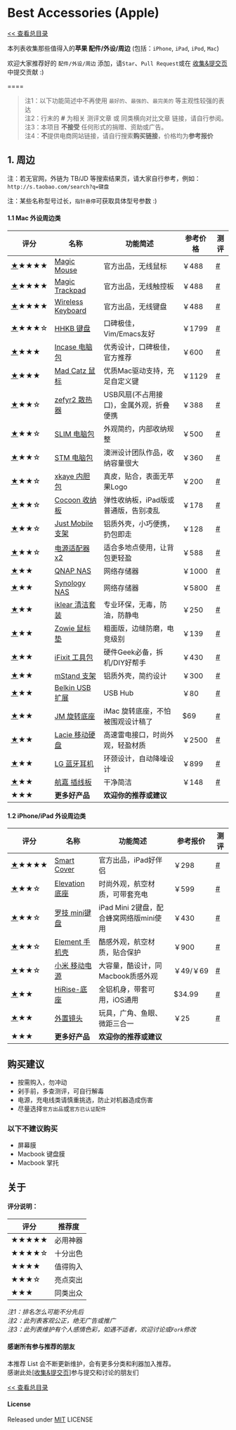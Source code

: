 # Best Accessories (Apple)

[<< 查看总目录]

本列表收集那些值得入的**苹果 配件/外设/周边** (包括：`iPhone`, `iPad`, `iPod`, `Mac`)

欢迎大家推荐好的 `配件/外设/周边` 添加，请`Star`、`Pull Request`或在 [收集&提交页] 中提交贡献 :)

====

>注1：以下功能简述中不再使用 `最好的`、`最强的`、`最完美的` 等主观性较强的表达  
>注2：行末的 **#** 为相关 测评文章 或 同类横向对比文章 链接，请自行参阅。  
>注3：本项目 **不接受** 任何形式的捐赠、资助或广告。  
>注4：**不**提供电商网站链接，请自行搜索**购买链接**，价格均为**参考报价**  

## 1. 周边

注：若无官网，外链为 TB/JD 等搜索结果页，请大家自行参考，例如：  
`http://s.taobao.com/search?q=键盘`

注：某些名称型号过长，`指针悬停`可获取具体型号参数 :)

#### 1.1 Mac 外设周边类

评分   | 名称  | 功能简述 | 参考价格 | 测评
----- | ----- | ------ | ----- | -----
<a href="#Magic-Mouse" name="Magic-Mouse">★</a>★★★★  | [Magic Mouse] | 官方出品，无线鼠标 | ￥488 | [#](https://www.apple.com/cn/magicmouse/)
<a href="#Magic-Trackpad" name="Magic-Trackpad">★</a>★★★★  | [Magic Trackpad] | 官方出品，无线触控板 | ￥488 | [#](https://www.apple.com/cn/magictrackpad/)
<a href="#Wireless-Keyboard" name="Wireless-Keyboard">★</a>★★★★  | [Wireless Keyboard] | 官方出品，无线键盘 | ￥488| [#](https://www.apple.com/cn/keyboard/)
<a href="#HHKB-键盘" name="HHKB-键盘">★</a>★★★☆  | [HHKB 键盘] | 口碑极佳，Vim/Emacs友好 | ￥1799 | [#](http://knewone.com/things/hhkb-pro-2)
<a href="#Incase-电脑包" name="Incase-电脑包">★</a>★★★   | [Incase 电脑包] | 优秀设计，口碑极佳，官方推荐 | ￥600 | [#](https://www.youtube.com/watch?v=Re7hyVB01z4)
<a href="#Mad-Catz-鼠标" name="Mad-Catz-鼠标">★</a>★★★   | [Mad Catz 鼠标] | 优质Mac驱动支持，充足自定义键 | ￥1129 | [#](http://news3.sanhaojie.com/2/lib/201209/28/20120928447.htm)
<a href="#zefyr2-散热器" name="zefyr2-散热器">★</a>★★☆   | [zefyr2 散热器] | USB风扇(不占用接口)，金属外观，折叠便携 | ￥388 | [#](http://input.yesky.com/301/30441301.shtml)
<a href="#SLIM-电脑包" name="SLIM-电脑包">★</a>★★☆   | [SLIM 电脑包] | 外观简约，内部收纳规整 | ￥500 | [#](http://www.cocooninnovations.com/cat_info.php)
<a href="#STM-电脑包" name="STM-电脑包">★</a>★★☆   | [STM 电脑包] | 澳洲设计团队作品，收纳容量很大 | ￥360 | [#](http://v.youku.com/v_show/id_XMzA1ODM3MjUy.html)
<a href="#xkaye-内胆包" name="xkaye-内胆包">★</a>★★☆   | [xkaye 内胆包] | 真皮，贴合，表面无苹果Logo | ￥200 | [#](http://detail.tmall.com/item.htm?id=15979234188)
<a href="#Cocoon-收纳板" name="Cocoon-收纳板">★</a>★★☆   | [Cocoon 收纳板] | 弹性收纳板，iPad版或普通版，告别凌乱 | ￥178 | [#](http://bbs.dgtle.com/thread-104520-1-1.html)
<a href="#Just-Mobile 支架" name="Just-Mobile-支架">★</a>★★☆   | [Just Mobile 支架] | 铝质外壳，小巧便携，扔包即走 | ￥128 | [#](http://store.apple.com/hk/product/H5003ZM/A/just-mobile-lazy-couch-stand-for-ipad-and-macbook-pro)
<a href="#电源适配器x2" name="电源适配器x2">★</a>★★☆   | [电源适配器x2] | 适合多地点使用，让背包更轻盈 | ￥588 | [#](http://store.apple.com/cn/mac/mac-accessories/power)
<a href="#QNAP-NAS" name="QNAP-NAS">★</a>★★    | [QNAP NAS] | 网络存储器 | ￥1000 | [#](http://8jiaz.com/archives/2605)
<a href="#Synology-NAS" name="Synology-NAS">★</a>★★    | [Synology NAS] | 网络存储器 | ￥5800 | [#](http://detail.zol.com.cn/nas_networkstorage/index331932.shtml)
<a href="#iklear-清洁套装" name="iklear-清洁套装">★</a>★★    | [iklear 清洁套装] | 专业环保，无毒，防油，防静电 | ￥250 | [#](http://www.pcpop.com/doc/0/842/842237_all.shtml)
<a href="#Zowie-鼠标垫" name="Zowie-鼠标垫">★</a>★★    | [Zowie 鼠标垫] | 粗面版，边缝防磨，电竞级别 | ￥139 | [#](http://www.popgear.net/news/review/20130113_837.htm)
<a href="#iFixit-工具包" name="iFixit-工具包">★</a>★★    | [iFixit 工具包] | 硬件Geek必备，拆机/DIY好帮手 | ￥430 | [#](http://www.ifixit.com/Store)
<a href="#mStand-支架" name="mStand-支架">★</a>★★    | [mStand 支架] | 铝质外壳，简约设计 | ￥300 | [#](http://show.smzdm.com/detail/21439)
<a href="#Belkin-USB扩展" name="Belkin-USB扩展">★</a>★★    | [Belkin USB扩展] | USB Hub | ￥80 | [#](http://www.belkin.com/cn/)
<a href="#JM-旋转底座" name="JM-旋转底座">★</a>★★    | [JM 旋转底座] | iMac 旋转底座，不怕被围观设计稿了 | $69 | [#](http://www.just-mobile.com/mac/aludisc.html)
<a href="#Lacie-雷口硬盘" name="Lacie-雷口硬盘">★</a>★★    | [Lacie 移动硬盘] | 高速雷电接口，时尚外观，轻盈材质 | ￥2500 | [#](http://www.macx.cn/thread-2030260-1-1.html)
<a href="#LG-蓝牙耳机" name="LG-蓝牙耳机">★</a>★★    | [LG 蓝牙耳机] | 环颈设计，自动降噪设计 | ￥899 | [#](http://knewone.com/things/lg-tone-ultra-hbs-800)
<a href="#航嘉-插线板" name="航嘉-插线板">★</a>★★    | [航嘉 插线板] | 干净简洁 | ￥148 | [#](http://www.jd.com/pinpai/1052-8011.html)
<a>★</a>★★    | **更多好产品** | **欢迎你的推荐或建议** | | 

#### 1.2 iPhone/iPad 外设周边类

评分   | 名称  | 功能简述 | 参考报价 | 测评
----- | ----- | ------ | ----- | -----
<a href="#Smart-Cover" name="Smart-Cover">★</a>★★★★  | [Smart Cover] | 官方出品，iPad好伴侣 | ￥298 | [#](http://store.apple.com/cn/ipad/ipad-accessories/cases#!)
<a href="#Elevation-底座" name="Elevation-底座">★</a>★★☆   | [Elevation 底座] | 时尚外观，航空材质，可带套充电 | ￥599 | [#](http://knewone.com/things/elevationdock/reviews/51f87e9cb10be55f3c000001)
<a href="#罗技-mini键盘" name="罗技-mini键盘">★</a>★★☆   | [罗技 mini键盘] |  iPad Mini 2键盘，配合蜂窝网络版mini使用 | ￥430 | [#](http://apple.yesky.com/451/35418451.shtml)
<a href="#Element-手机壳" name="Element-手机壳">★</a>★★☆   | [Element 手机壳] |  酷感外观，航空材质，贴合保护 | ￥900 | [#](http://www.chiphell.com/forum.php?mod=viewthread&tid=911118)
<a href="#小米-移动电源" name="小米-移动电源">★</a>★★☆   | [小米 移动电源] | 大容量，酷设计，同Macbook质感外观 | ￥49/￥69 | [#](http://v.youku.com/v_show/id_XNjQzNjY0MjU2.html)
<a href="#HiRise-底座" name="HiRise-底座">★</a>★★    | [HiRise-底座] | 全铝机身，带套可用，iOS通用 | $34.99 | [#](http://9to5mac.com/2013/08/11/review-twelve-south-hirise-stand-for-iphone-5-ipad-mini/)
<a href="#外置镜头" name="外置镜头">★</a>★★    | [外置镜头] | 玩具，广角、鱼眼、微距三合一 | ￥25 | [#](http://digi.tech.qq.com/a/20110716/000005_2.htm)
<a>★</a>★★    | **更多好产品** | **欢迎你的推荐或建议** | | 
## 购买建议

* 按需购入，勿冲动
* 剁手前，多查测评，可自行解毒
* 电源，充电线类请慎重挑选，防止对机器造成伤害
* 尽量选择`官方出品`或`官方已认证配件`

### 以下不建议购买

* 屏幕膜
* Macbook 键盘膜
* Macbook 掌托

## 关于

#### 评分说明：
 
评分   | 推荐度
----- | -----
★★★★★ | 必用神器
★★★★☆ | 十分出色
★★★★  | 值得购入
★★★☆  | 亮点突出
★★★   | 同类出众

*注1：排名怎么可能不分先后*  
*注2：此列表客观公正，绝无广告或推广*  
*注3：此列表维护有个人感情色彩，如遇不适者，欢迎讨论或`Fork`修改*

#### 感谢所有参与推荐的朋友

本推荐 List 会不断更新维护，会有更多分类和利器加入推荐。  
感谢此处\[[收集&提交页]\]参与提交和讨论的朋友们

[<< 查看总目录]

#### License

Released under [MIT] LICENSE

[<< 查看总目录]: https://github.com/hzlzh/Best-App
[issue]: https://github.com/hzlzh/Best-App/issues
[收集&提交页]: https://github.com/hzlzh/Best-App/issues
[反馈]: https://github.com/hzlzh/Best-App/issues/new
[MIT]: http://rem.mit-license.org/

[Wireless Keyboard]: https://www.apple.com/cn/keyboard/
[Magic Trackpad]: https://www.apple.com/cn/magictrackpad/
[Magic Mouse]: https://www.apple.com/cn/magicmouse/
[Incase 电脑包]: http://goincase.com/
[STM 电脑包]: http://www.stmbags.com.au/
[SLIM 电脑包]: http://www.cocooninnovations.com/cat_info.php
[电源适配器x2]: http://store.apple.com/cn/mac/mac-accessories/power
[xkaye 内胆包]: http://detail.tmall.com/item.htm?id=15979234188
[QNAP NAS]: http://www.synology.com/ 'QNAP NAS 网络存储器'
[Synology NAS]: http://www.synology.com/zh-cn/products/overview/DS412+ '群晖NAS DS412+'
[Mad Catz 鼠标]: http://www.saitek.com.cn/ 'Mad Catz(赛钛客) M.M.O 7'
[iklear 清洁套装]: https://www.klearscreen.com/ 'iklear 清洁套装'
[HHKB 键盘]: https://elitekeyboards.com/ 'HHKB Pro 2'
[Just Mobile 支架]: http://www.just-mobile.com/mac/lazy-couch.html 'Just Mobile Lazy Couch 支架'
[zefyr2 散热器]: http://www.moshistore.com/
[Zowie 鼠标垫]: http://www.zowiegear.com/
[Cocoon 收纳板]: https://www.cocooninnovations.com/grid.php
[iFixit 工具包]: http://www.ifixit.com/Store
[mStand 支架]: https://www.raindesigninc.com/mstand.html
[JM 旋转底座]: http://www.just-mobile.com/mac/aludisc.html
[Belkin USB扩展]: http://www.belkin.com/cn/ 'BELKIN 4-Port Ultra-Slim Desktop Hub'
[LG 蓝牙耳机]: http://www.lg.com/us/cell-phone-accessories/lg-HBS700-tone 'LG Tone Ultra HBS-800'
[航嘉 插线板]: http://www.jd.com/pinpai/1052-8011.html
[Lacie 移动硬盘]: http://www.lacie.com/products/product.htm?id=10549
[HiRise-底座]: http://www.twelvesouth.com/product/hirise-iphone5-ipad-mini

[Smart Cover]: http://store.apple.com/cn/ipad/ipad-accessories/cases
[VOJO 数据线]: http://vojotech.taobao.com/
[外置镜头]: http://s.taobao.com/search?q=iphone%203合一镜头
[Elevation 底座]: http://www.elevationlab.com/
[小米 移动电源]: http://www.xiaomi.com/dianyuan
[罗技 mini键盘]: http://store.logitech.com.cn/category/1527.html
[Element 手机壳]: http://www.elementcase.com/ 'Element Case Sector'